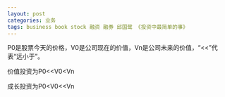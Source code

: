```yaml
---
layout: post
categories: 业务
tags: business book stock 融资 融券 邱国鹭 《投资中最简单的事》
---
```




P0是股票今天的价格，V0是公司现在的价值，Vn是公司未来的价值，“<<”代表“远小于”。

价值投资为P0<<V0<Vn

成长投资为P0<V0<<Vn
